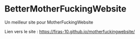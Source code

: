 # BetterMotherFuckingWebsite
Un meilleur site pour MotherFuckingWebsite

Lien vers le site : https://firas-10.github.io/motherfuckingwebsite/
